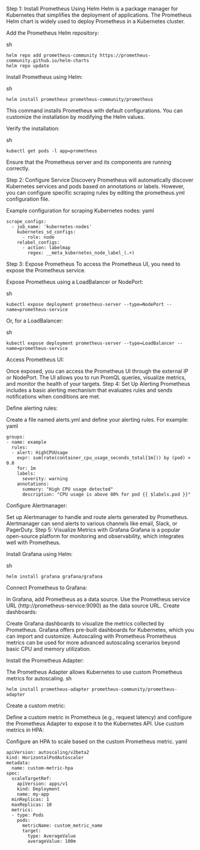 Step 1: Install Prometheus Using Helm
Helm is a package manager for Kubernetes that simplifies the deployment of applications. The Prometheus Helm chart is widely used to deploy Prometheus in a Kubernetes cluster.

Add the Prometheus Helm repository:

sh
```
helm repo add prometheus-community https://prometheus-community.github.io/helm-charts
helm repo update
```
Install Prometheus using Helm:

sh
```
helm install prometheus prometheus-community/prometheus
```
This command installs Prometheus with default configurations. You can customize the installation by modifying the Helm values.

Verify the installation:

sh
```
kubectl get pods -l app=prometheus
```
Ensure that the Prometheus server and its components are running correctly.

Step 2: Configure Service Discovery
Prometheus will automatically discover Kubernetes services and pods based on annotations or labels. However, you can configure specific scraping rules by editing the prometheus.yml configuration file.

Example configuration for scraping Kubernetes nodes:
yaml
```
scrape_configs:
  - job_name: 'kubernetes-nodes'
    kubernetes_sd_configs:
      - role: node
    relabel_configs:
      - action: labelmap
        regex: __meta_kubernetes_node_label_(.+)
```
Step 3: Expose Prometheus
To access the Prometheus UI, you need to expose the Prometheus service.

Expose Prometheus using a LoadBalancer or NodePort:

sh
```
kubectl expose deployment prometheus-server --type=NodePort --name=prometheus-service
```
Or, for a LoadBalancer:

sh
```
kubectl expose deployment prometheus-server --type=LoadBalancer --name=prometheus-service
```
Access Prometheus UI:

Once exposed, you can access the Prometheus UI through the external IP or NodePort. The UI allows you to run PromQL queries, visualize metrics, and monitor the health of your targets.
Step 4: Set Up Alerting
Prometheus includes a basic alerting mechanism that evaluates rules and sends notifications when conditions are met.

Define alerting rules:

Create a file named alerts.yml and define your alerting rules. For example:
yaml
```
groups:
- name: example
  rules:
  - alert: HighCPUUsage
    expr: sum(rate(container_cpu_usage_seconds_total[1m])) by (pod) > 0.8
    for: 1m
    labels:
      severity: warning
    annotations:
      summary: "High CPU usage detected"
      description: "CPU usage is above 80% for pod {{ $labels.pod }}"
```
Configure Alertmanager:

Set up Alertmanager to handle and route alerts generated by Prometheus. Alertmanager can send alerts to various channels like email, Slack, or PagerDuty.
Step 5: Visualize Metrics with Grafana
Grafana is a popular open-source platform for monitoring and observability, which integrates well with Prometheus.

Install Grafana using Helm:

sh
```
helm install grafana grafana/grafana
```
Connect Prometheus to Grafana:

In Grafana, add Prometheus as a data source. Use the Prometheus service URL (http://prometheus-service:9090) as the data source URL.
Create dashboards:

Create Grafana dashboards to visualize the metrics collected by Prometheus. Grafana offers pre-built dashboards for Kubernetes, which you can import and customize.
Autoscaling with Prometheus
Prometheus metrics can be used for more advanced autoscaling scenarios beyond basic CPU and memory utilization.

Install the Prometheus Adapter:

The Prometheus Adapter allows Kubernetes to use custom Prometheus metrics for autoscaling.
sh
```
helm install prometheus-adapter prometheus-community/prometheus-adapter
```
Create a custom metric:

Define a custom metric in Prometheus (e.g., request latency) and configure the Prometheus Adapter to expose it to the Kubernetes API.
Use custom metrics in HPA:

Configure an HPA to scale based on the custom Prometheus metric.
yaml
```
apiVersion: autoscaling/v2beta2
kind: HorizontalPodAutoscaler
metadata:
  name: custom-metric-hpa
spec:
  scaleTargetRef:
    apiVersion: apps/v1
    kind: Deployment
    name: my-app
  minReplicas: 1
  maxReplicas: 10
  metrics:
  - type: Pods
    pods:
      metricName: custom_metric_name
      target:
        type: AverageValue
        averageValue: 100m
```